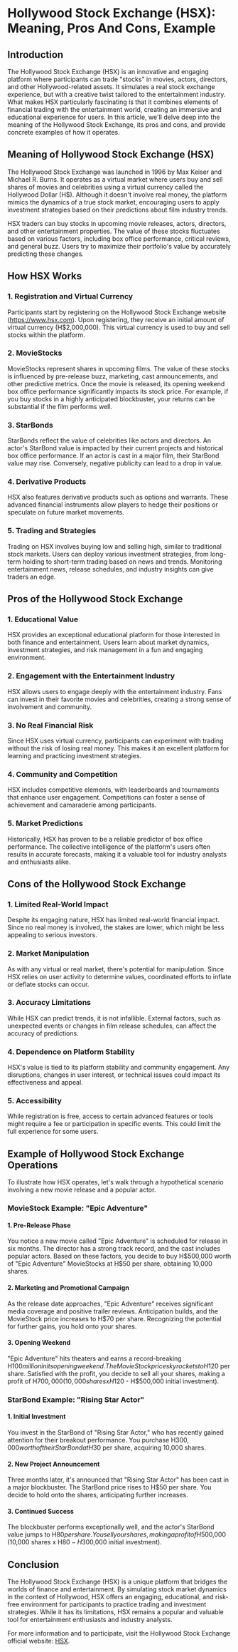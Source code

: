# Hollywood Stock Exchange (HSX): Meaning, Pros And Cons, Example

## Introduction

The Hollywood Stock Exchange (HSX) is an innovative and engaging platform where participants can trade "stocks" in movies, actors, directors, and other Hollywood-related assets. It simulates a real stock exchange experience, but with a creative twist tailored to the entertainment industry. What makes HSX particularly fascinating is that it combines elements of financial trading with the entertainment world, creating an immersive and educational experience for users. In this article, we'll delve deep into the meaning of the Hollywood Stock Exchange, its pros and cons, and provide concrete examples of how it operates.

## Meaning of Hollywood Stock Exchange (HSX)

The Hollywood Stock Exchange was launched in 1996 by Max Keiser and Michael R. Burns. It operates as a virtual market where users buy and sell shares of movies and celebrities using a virtual currency called the Hollywood Dollar (H$). Although it doesn't involve real money, the platform mimics the dynamics of a true stock market, encouraging users to apply investment strategies based on their predictions about film industry trends.

HSX traders can buy stocks in upcoming movie releases, actors, directors, and other entertainment properties. The value of these stocks fluctuates based on various factors, including box office performance, critical reviews, and general buzz. Users try to maximize their portfolio's value by accurately predicting these changes.

## How HSX Works

### 1. Registration and Virtual Currency

Participants start by registering on the Hollywood Stock Exchange website (https://www.hsx.com). Upon registering, they receive an initial amount of virtual currency (H$2,000,000). This virtual currency is used to buy and sell stocks within the platform.

### 2. MovieStocks

MovieStocks represent shares in upcoming films. The value of these stocks is influenced by pre-release buzz, marketing, cast announcements, and other predictive metrics. Once the movie is released, its opening weekend box office performance significantly impacts its stock price. For example, if you buy stocks in a highly anticipated blockbuster, your returns can be substantial if the film performs well.

### 3. StarBonds

StarBonds reflect the value of celebrities like actors and directors. An actor's StarBond value is impacted by their current projects and historical box office performance. If an actor is cast in a major film, their StarBond value may rise. Conversely, negative publicity can lead to a drop in value.

### 4. Derivative Products

HSX also features derivative products such as options and warrants. These advanced financial instruments allow players to hedge their positions or speculate on future market movements.

### 5. Trading and Strategies

Trading on HSX involves buying low and selling high, similar to traditional stock markets. Users can deploy various investment strategies, from long-term holding to short-term trading based on news and trends. Monitoring entertainment news, release schedules, and industry insights can give traders an edge.

## Pros of the Hollywood Stock Exchange

### 1. Educational Value

HSX provides an exceptional educational platform for those interested in both finance and entertainment. Users learn about market dynamics, investment strategies, and risk management in a fun and engaging environment.

### 2. Engagement with the Entertainment Industry

HSX allows users to engage deeply with the entertainment industry. Fans can invest in their favorite movies and celebrities, creating a strong sense of involvement and community.

### 3. No Real Financial Risk

Since HSX uses virtual currency, participants can experiment with trading without the risk of losing real money. This makes it an excellent platform for learning and practicing investment strategies.

### 4. Community and Competition

HSX includes competitive elements, with leaderboards and tournaments that enhance user engagement. Competitions can foster a sense of achievement and camaraderie among participants.

### 5. Market Predictions

Historically, HSX has proven to be a reliable predictor of box office performance. The collective intelligence of the platform's users often results in accurate forecasts, making it a valuable tool for industry analysts and enthusiasts alike.

## Cons of the Hollywood Stock Exchange

### 1. Limited Real-World Impact

Despite its engaging nature, HSX has limited real-world financial impact. Since no real money is involved, the stakes are lower, which might be less appealing to serious investors.

### 2. Market Manipulation

As with any virtual or real market, there's potential for manipulation. Since HSX relies on user activity to determine values, coordinated efforts to inflate or deflate stocks can occur.

### 3. Accuracy Limitations

While HSX can predict trends, it is not infallible. External factors, such as unexpected events or changes in film release schedules, can affect the accuracy of predictions.

### 4. Dependence on Platform Stability

HSX's value is tied to its platform stability and community engagement. Any disruptions, changes in user interest, or technical issues could impact its effectiveness and appeal.

### 5. Accessibility

While registration is free, access to certain advanced features or tools might require a fee or participation in specific events. This could limit the full experience for some users.

## Example of Hollywood Stock Exchange Operations

To illustrate how HSX operates, let's walk through a hypothetical scenario involving a new movie release and a popular actor.

### MovieStock Example: "Epic Adventure"

#### 1. Pre-Release Phase

You notice a new movie called "Epic Adventure" is scheduled for release in six months. The director has a strong track record, and the cast includes popular actors. Based on these factors, you decide to buy H$500,000 worth of "Epic Adventure" MovieStocks at H$50 per share, obtaining 10,000 shares.

#### 2. Marketing and Promotional Campaign

As the release date approaches, "Epic Adventure" receives significant media coverage and positive trailer reviews. Anticipation builds, and the MovieStock price increases to H$70 per share. Recognizing the potential for further gains, you hold onto your shares.

#### 3. Opening Weekend

"Epic Adventure" hits theaters and earns a record-breaking H$100 million in its opening weekend. The MovieStock price skyrockets to H$120 per share. Satisfied with the profit, you decide to sell all your shares, making a profit of H$700,000 (10,000 shares x H$120 - H$500,000 initial investment).

### StarBond Example: "Rising Star Actor"

#### 1. Initial Investment

You invest in the StarBond of "Rising Star Actor," who has recently gained attention for their breakout performance. You purchase H$300,000 worth of their StarBond at H$30 per share, acquiring 10,000 shares.

#### 2. New Project Announcement

Three months later, it's announced that "Rising Star Actor" has been cast in a major blockbuster. The StarBond price rises to H$50 per share. You decide to hold onto the shares, anticipating further increases.

#### 3. Continued Success

The blockbuster performs exceptionally well, and the actor's StarBond value jumps to H$80 per share. You sell your shares, making a profit of H$500,000 (10,000 shares x H$80 - H$300,000 initial investment).

## Conclusion

The Hollywood Stock Exchange (HSX) is a unique platform that bridges the worlds of finance and entertainment. By simulating stock market dynamics in the context of Hollywood, HSX offers an engaging, educational, and risk-free environment for participants to practice trading and investment strategies. While it has its limitations, HSX remains a popular and valuable tool for entertainment enthusiasts and industry analysts.

For more information and to participate, visit the Hollywood Stock Exchange official website: [HSX](https://www.hsx.com).